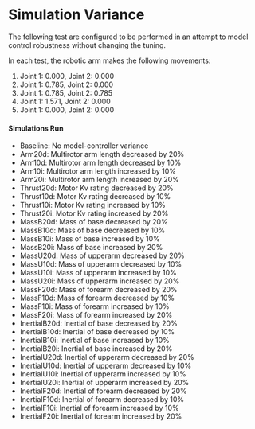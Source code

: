 # Simulation Variance
The following test are configured to be performed in an attempt to model control robustness without changing the tuning.

In each test, the robotic arm makes the following movements:
1. Joint 1: 0.000, Joint 2: 0.000
2. Joint 1: 0.785, Joint 2: 0.000
3. Joint 1: 0.785, Joint 2: 0.785
4. Joint 1: 1.571, Joint 2: 0.000
5. Joint 1: 0.000, Joint 2: 0.000

#### Simulations Run
- Baseline: No model-controller variance
- Arm20d: Multirotor arm length decreased by 20%
- Arm10d: Multirotor arm length decreased by 10%
- Arm10i: Multirotor arm length increased by 10%
- Arm20i: Multirotor arm length increased by 20%
- Thrust20d: Motor Kv rating decreased by 20%
- Thrust10d: Motor Kv rating decreased by 10%
- Thrust10i: Motor Kv rating increased by 10%
- Thrust20i: Motor Kv rating increased by 20%
- MassB20d: Mass of base decreased by 20%
- MassB10d: Mass of base decreased by 10%
- MassB10i: Mass of base increased by 10%
- MassB20i: Mass of base increased by 20%
- MassU20d: Mass of upperarm decreased by 20%
- MassU10d: Mass of upperarm decreased by 10%
- MassU10i: Mass of upperarm increased by 10%
- MassU20i: Mass of upperarm increased by 20%
- MassF20d: Mass of forearm decreased by 20%
- MassF10d: Mass of forearm decreased by 10%
- MassF10i: Mass of forearm increased by 10%
- MassF20i: Mass of forearm increased by 20%
- InertialB20d: Inertial of base decreased by 20%
- InertialB10d: Inertial of base decreased by 10%
- InertialB10i: Inertial of base increased by 10%
- InertialB20i: Inertial of base increased by 20%
- InertialU20d: Inertial of upperarm decreased by 20%
- InertialU10d: Inertial of upperarm decreased by 10%
- InertialU10i: Inertial of upperarm increased by 10%
- InertialU20i: Inertial of upperarm increased by 20%
- InertialF20d: Inertial of forearm decreased by 20%
- InertialF10d: Inertial of forearm decreased by 10%
- InertialF10i: Inertial of forearm increased by 10%
- InertialF20i: Inertial of forearm increased by 20%

